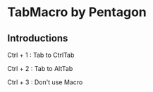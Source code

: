# TabMacro by Pentagon

## Introductions
Ctrl + 1 : Tab to CtrlTab  

Ctrl + 2 : Tab to AltTab  

Ctrl + 3 : Don't use Macro
